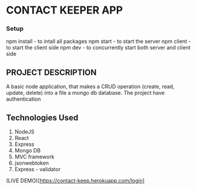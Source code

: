 # CONTACT KEEPER APP
### Setup
npm install - to intall all packages
npm start - to start the server
npm client - to start the client side
npm dev - to concurrently start both server and client side

## PROJECT DESCRIPTION
A basic node application, that makes a CRUD operation (create, read, update, delete) into a file a mongo db database. The project have authentication

## Technologies Used
1. NodeJS
2. React
3. Express
4. Mongo DB
5. MVC framework
6. jsonwebtoken
7. Express - validator


(LIVE DEMO)[https://contact-keep.herokuapp.com/login]

